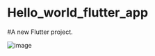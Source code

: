 # Hello_world_flutter_app
#A new Flutter project.


![image](https://github.com/user-attachments/assets/dfb0564d-28c4-4531-8eaf-9be9f0469540)
